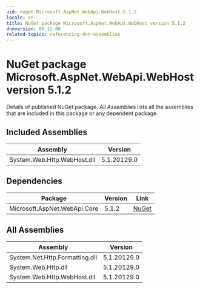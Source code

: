 ```yaml
---
uid: nuget-Microsoft.AspNet.WebApi.WebHost-5.1.2
locale: en
title: NuGet package Microsoft.AspNet.WebApi.WebHost version 5.1.2
dnnversion: 09.12.00
related-topics: referencing-dnn-assemblies
---
```


# NuGet package Microsoft.AspNet.WebApi.WebHost version 5.1.2
Details of published NuGet package.
*All Assemblies* lists all the assemblies that are included in this package or any dependent package.

## Included Assemblies

|Assembly|Version|
|---|---|
|System.Web.Http.WebHost.dll|5.1.20129.0|

## Dependencies

|Package|Version|Link|
|---|---|---|
|Microsoft.AspNet.WebApi.Core|5.1.2|[NuGet](https://www.nuget.org/packages/Microsoft.AspNet.WebApi.Core/5.1.2)|

## All Assemblies

|Assembly|Version|
|---|---|
|System.Net.Http.Formatting.dll|5.1.20129.0|
|System.Web.Http.dll|5.1.20129.0|
|System.Web.Http.WebHost.dll|5.1.20129.0|

